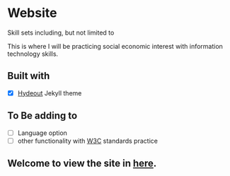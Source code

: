 # Website
Skill sets including, but not limited to

This is where I will be practicing social economic interest with information technology skills.  

Built with
----
- [x] [Hydeout](https://fongandrew.github.io/hydeout/) Jekyll theme

To Be adding to
----
- [ ] Language option
- [ ] other functionality with [W3C](https://www.w3.org/standards/) standards practice

## Welcome to view the site in [here](https://jyang123-bit.github.io/Website/).
